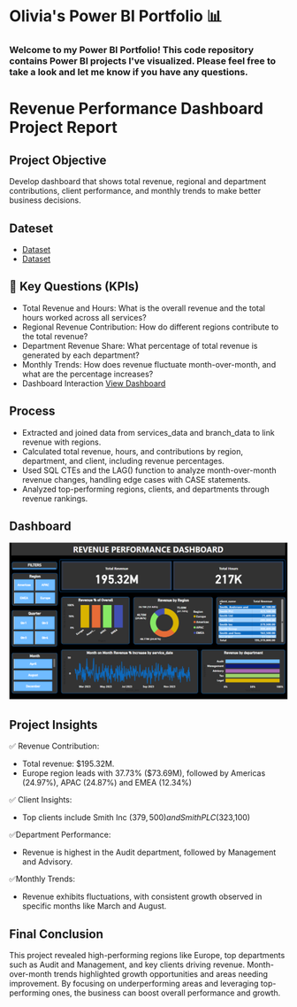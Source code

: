 # Olivia's Power BI Portfolio 📊

### Welcome to my Power BI Portfolio! This code repository contains Power BI projects I've visualized. Please feel free to take a look and let me know if you have any questions.




# Revenue Performance Dashboard Project Report

## Project Objective
Develop dashboard that shows total revenue, regional and department contributions, client performance, and monthly trends to make better business decisions.

## Dateset
- <a href="https://github.com/Olivia0514/Power_BI/blob/main/Service%20Data.csv">Dataset</a>
- <a href="https://github.com/Olivia0514/Power_BI/blob/main/Branch%20Data.csv">Dataset</a>

## 📍 Key Questions (KPIs) 
- Total Revenue and Hours: What is the overall revenue and the total hours worked across all services?
- Regional Revenue Contribution: How do different regions contribute to the total revenue?
- Department Revenue Share: What percentage of total revenue is generated by each department?
- Monthly Trends: How does revenue fluctuate month-over-month, and what are the percentage increases?
- Dashboard Interaction <a href= "https://github.com/Olivia0514/Power_BI/blob/main/Revenue%20Performance%20Dashboard.PNG">View Dashboard</a>

## Process
- Extracted and joined data from services_data and branch_data to link revenue with regions.
- Calculated total revenue, hours, and contributions by region, department, and client, including revenue percentages.
- Used SQL CTEs and the LAG() function to analyze month-over-month revenue changes, handling edge cases with CASE statements.
- Analyzed top-performing regions, clients, and departments through revenue rankings.

## Dashboard
<img width="615" alt="RPD_image" src="https://github.com/Olivia0514/Power_BI/blob/main/Revenue%20Performance%20Dashboard.PNG" />


## Project Insights
✅ Revenue Contribution:
- Total revenue: $195.32M.
- Europe region leads with 37.73% ($73.69M), followed by Americas (24.97%), APAC (24.87%) and EMEA (12.34%)
    
✅ Client Insights:
- Top clients include Smith Inc ($379,500) and Smith PLC ($323,100)
    
✅Department Performance:
- Revenue is highest in the Audit department, followed by Management and Advisory.
    
✅Monthly Trends:
- Revenue exhibits fluctuations, with consistent growth observed in specific months like March and August.

## Final Conclusion
This project revealed high-performing regions like Europe, top departments such as Audit and Management, and key clients driving revenue. Month-over-month trends highlighted growth opportunities and areas needing improvement. By focusing on underperforming areas and leveraging top-performing ones, the business can boost overall performance and growth.

